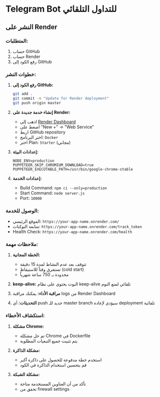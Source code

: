 # Telegram Bot للتداول التلقائي

## النشر على Render

### المتطلبات:
1. حساب GitHub
2. حساب Render
3. رفع الكود إلى GitHub

### خطوات النشر:

1. **رفع الكود إلى GitHub:**
   ```bash
   git add .
   git commit -m "Update for Render deployment"
   git push origin master
   ```

2. **إنشاء خدمة جديدة على Render:**
   - اذهب إلى [Render Dashboard](https://dashboard.render.com/)
   - اضغط على "New +" → "Web Service"
   - اربط GitHub repository
   - اختر البرنامج: `Docker`
   - اختر Plan: `Starter` (مجاني)

3. **إعدادات البيئة:**
   ```
   NODE_ENV=production
   PUPPETEER_SKIP_CHROMIUM_DOWNLOAD=true
   PUPPETEER_EXECUTABLE_PATH=/usr/bin/google-chrome-stable
   ```

4. **إعدادات الخدمة:**
   - Build Command: `npm ci --only=production`
   - Start Command: `node server.js`
   - Port: `10000`

### الوصول للخدمة:
- الموقع الرئيسي: `https://your-app-name.onrender.com/`
- متابعة التوكنات: `https://your-app-name.onrender.com/track_token`
- Health Check: `https://your-app-name.onrender.com/health`

### ملاحظات مهمة:

1. **الخطة المجانية:**
   - تتوقف بعد عدم النشاط لمدة 15 دقيقة
   - تستغرق وقتاً للاستيقاظ (cold start)
   - محدودة بـ 750 ساعة شهرياً

2. **keep-alive:**
   البوت يحتوي على نظام keep-alive تلقائي لمنع النوم

3. **مراقبة الأداء:**
   يمكنك مراقبة logs من Render Dashboard

4. **التحديثات:**
   أي push جديد للـ master branch سيؤدي لإعادة deployment تلقائية

### استكشاف الأخطاء:

1. **مشكلة Chrome:**
   - تم حل مشكلة Chrome في Dockerfile
   - يتم تثبيت جميع التبعيات المطلوبة

2. **مشكلة الذاكرة:**
   - استخدم خطة مدفوعة للحصول على ذاكرة أكبر
   - قم بتحسين استخدام الذاكرة في الكود

3. **مشكلة الشبكة:**
   - تأكد من أن العناوين المستخدمة متاحة
   - تحقق من firewall settings
